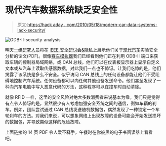 # 现代汽车数据系统缺乏安全性

> 原文:[https://hack aday . com/2010/05/18/modern-car-data-systems-lack-security/](https://hackaday.com/2010/05/18/modern-car-data-systems-lack-security/)

![](../Images/b80ec83f746d43bd293737153f39ed00.png "ODB-II-security-analysis")

明天[一组研究人员](http://www.autosec.org/)将在 [IEEE 安全研讨会&隐私](http://oakland31.cs.virginia.edu/)上展示他们关于[现代汽车](http://www.autosec.org/pubs/cars-oakland2010.pdf)实验安全分析的论文(PDF)。很像[赛车模拟器](http://hackaday.com/2010/04/23/driving-the-car-without-going-anywhere/)我们已经看到他们正在利用 ODB-II 端口来获取车辆的控制器局域网络，或 CAN 总线。他们可以在仪表板显示器上显示自定义文本或从汽车上读取传感器数据，对此我们一点也不惊讶。让我们吃惊的是，他们揭露了该系统是多么不安全。似乎访问 CAN 总线上的任何设备都能让他们不受阻碍地控制汽车系统。任何设备都可以向任何其他设备发送命令。他们甚至发现了一种向汽车电脑中写入恶意代码的方法，这种程序可以在撞车时自动清除。

就像 RFID 一样，这里的安全风险对绝大多数消费者来说基本为零。我们只是觉得有点令人惊讶的是，显然很少有人考虑加强安全系统之间的通信，例如车辆的刹车。例如，团队尝试通过 CAN 总线发送随机数据包，偶然发现了一种锁定一个车轮刹车的方法。对我们来说，可以想象网络上出现故障的设备可能会开始发送损坏的数据包，并导致类似这样的危险故障。

上面链接的 14 页 PDF 令人爱不释手，午餐时在你被黑的电子书阅读器上看看吧。